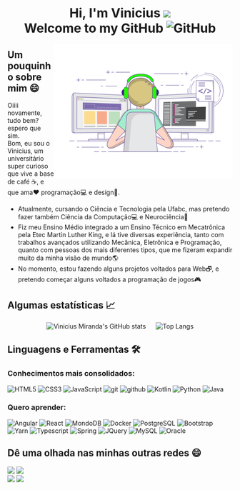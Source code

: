 <!--Sessão de Abertura-->
<h1 align="center">
  Hi, I'm Vinicius <img src="https://github.com/souvikguria98/souvikguria98/blob/master/Hi.gif" width="25"> <br> 
  Welcome to my GitHub <img align="top" width="40" height="40" src="https://image.flaticon.com/icons/png/512/25/25231.png" alt="GitHub">
</h1>
<img align="right" alt="GIF" src="https://raw.githubusercontent.com/devSouvik/devSouvik/master/gif3.gif" width="400"/>

<!--Sessão de Apresentação-->
<h2>Um pouquinho sobre mim 😄</h2>
<p>Oiiii novamente, tudo bem? espero que sim. <br> 
  Bom, eu sou o Vinicius, um universitário super curioso que vive a base de café &#9749;, e que ama❤️ programação💻 e design🎨.</p>
<ul>
    <li>Atualmente, cursando o Ciência e Tecnologia pela Ufabc, mas pretendo fazer também Ciência da Computação💻 e Neurociência🧠
    <li>Fiz meu Ensino Médio integrado a um Ensino Técnico em Mecatrônica pela Etec Martin Luther King, e lá tive diversas experiência, tanto com trabalhos avançados 
      utilizando Mecânica, Eletrônica e Programação, quanto com pessoas dos mais diferentes tipos, que me fizeram expandir muito da minha visão de mundo🌎
    <li>No momento, estou fazendo alguns projetos voltados para Web🗗, e pretendo começar alguns voltados a programação de jogos🎮
</ul>

<!--Estatísticas-->
<h2>Algumas estatísticas 📈</h2>
<p align="center" width="60%" vertical-align="top">  
   <img height="220" src="https://github-readme-stats.vercel.app/api?username=Viniciusmgm&amp;show_icons=true&amp;theme=radical&amp;title_color=8E2DE2&amp;text_color=fff&amp;icon_color=8E2DE2" alt="Vinicius Miranda&#39;s GitHub stats">
    &emsp;
   <img height="220" src="https://github-readme-stats.vercel.app/api/top-langs/?username=Viniciusmgm&amp;theme=radical&amp;title_color=8E2DE2&amp;text_color=fff" alt="Top Langs">
</p>

<!--Linguagens e Ferramentas-->
<h2>Linguagens e Ferramentas 🛠️</h2>
<h3>Conhecimentos mais consolidados:</h3>
<p align="left"> 
    <img src="https://img.shields.io/badge/html%205-grey?style=for-the-badge&amp;logo=html5&amp;logoColor=white&amp;labelColor=8E2DE2" alt="HTML5">
    <img src="https://img.shields.io/badge/css%203-grey?style=for-the-badge&amp;logo=css3&amp;logoColor=white&amp;labelColor=8E2DE2" alt="CSS3">
    <img src="https://img.shields.io/badge/-JavaScript-grey?style=for-the-badge&amp;logo=javascript&amp;logoColor=white&amp;labelColor=8E2DE2" alt="JavaScript">
    <img src="https://img.shields.io/badge/-git-grey?style=for-the-badge&amp;logo=git&amp;logoColor=white&amp;labelColor=8E2DE2" alt="git">
    <img src="https://img.shields.io/badge/-github-grey?style=for-the-badge&amp;logo=github&amp;logoColor=white&amp;labelColor=8E2DE2" alt="github">
    <img src="https://img.shields.io/badge/-Kotlin-grey?style=for-the-badge&amp;logo=Kotlin&amp;logoColor=white&amp;labelColor=8E2DE2" alt="Kotlin">
    <img src="https://img.shields.io/badge/-python-grey?style=for-the-badge&amp;logo=python&amp;logoColor=white&amp;labelColor=8E2DE2" alt="Python">
    <img src="https://img.shields.io/badge/-Java-grey?style=for-the-badge&amp;logo=Java&amp;logoColor=white&amp;labelColor=8E2DE2" alt="Java">
</p>
<h3>Quero aprender:</h3>
<p>
    <img src="https://img.shields.io/badge/-angular-grey?style=for-the-badge&amp;logo=angular&amp;logoColor=white&amp;labelColor=8E2DE2" alt="Angular">
    <img src="https://img.shields.io/badge/-react-grey?style=for-the-badge&amp;logo=react&amp;logoColor=white&amp;labelColor=8E2DE2" alt="React">
    <img src="https://img.shields.io/badge/-mongodb-grey?style=for-the-badge&amp;logo=mongodb&amp;logoColor=white&amp;labelColor=8E2DE2" alt="MondoDB">
    <img src="https://img.shields.io/badge/-docker-grey?style=for-the-badge&amp;logo=docker&amp;logoColor=white&amp;labelColor=8E2DE2" alt="Docker">
    <img src="https://img.shields.io/badge/-Postgresql-grey?style=for-the-badge&amp;logo=postgresql&amp;logoColor=white&amp;labelColor=8E2DE2" alt="PostgreSQL">
    <img src="https://img.shields.io/badge/-bootstrap-grey?style=for-the-badge&amp;logo=bootstrap&amp;logoColor=white&amp;labelColor=8E2DE2" alt="Bootstrap">
    <img src="https://img.shields.io/badge/-yarn-grey?style=for-the-badge&amp;logo=yarn&amp;logoColor=white&amp;labelColor=8E2DE2" alt="Yarn">
    <img src="https://img.shields.io/badge/-typescript-grey?style=for-the-badge&amp;logo=typescript&amp;logoColor=white&amp;labelColor=8E2DE2" alt="Typescript">
    <img src="https://img.shields.io/badge/-spring-grey?style=for-the-badge&amp;logo=spring&amp;logoColor=white&amp;labelColor=8E2DE2" alt="Spring">
    <img src="https://img.shields.io/badge/-jquery-grey?style=for-the-badge&amp;logo=jquery&amp;logoColor=white&amp;labelColor=8E2DE2" alt="JQuery">
    <img src="https://img.shields.io/badge/-MySQL-grey?style=for-the-badge&amp;logo=mysql&amp;logoColor=white&amp;labelColor=8E2DE2" alt="MySQL">
    <img src="https://img.shields.io/badge/-oracle-grey?style=for-the-badge&amp;logo=oracle&amp;logoColor=white&amp;labelColor=8E2DE2" alt="Oracle">
</p>

<!--Formas de contato-->
<h2>Dê uma olhada nas minhas outras redes 😄</h2>
<p>
  <a target="_blank" height="25" width="200" href="https://www.instagram.com/vinimgm/"><img src="https://img.shields.io/badge/instagram%20@vinimgm-ff0a54?style=for-the-badge&logo=instagram&logoColor=white"/></a>
  <a target="_blank" height="25" width="200" href="https://www.facebook.com/vinicius.miranda.77964/"><img src="https://img.shields.io/badge/facebook%20@Vinicius_Miranda-007991?style=for-the-badge&logo=facebook&logoColor=white"/></a><br>
  <a target="_blank" height="25" width="200" href="mailto:vinicius.mirandagm@gmail.com"><img src="https://img.shields.io/badge/gmail%20@Vinicius_Miranda-DD0426?style=for-the-badge&logo=gmail&logoColor=white"/></a>
  <a target="_blank" height="25" width="200" href="https://www.linkedin.com/in/vinicius-miranda-326824211/"><img src="https://img.shields.io/badge/linkedin%20@Vinicius_Miranda-232ED1?style=for-the-badge&logo=linkedin&logoColor=white"/></a>
</p>

